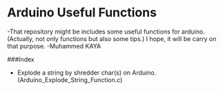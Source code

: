 # Arduino Useful Functions
-That repository might be includes some useful functions for arduino. (Actually, not only functions but also some tips.)
I hope, it will be carry on that purpose.
-Muhammed KAYA

###Index
* Explode a string by shredder char(s) on Arduino. (Arduino_Explode_String_Function.c)
